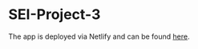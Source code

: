 # SEI-Project-3

The app is deployed via Netlify and can be found [here](https://whispering-coast-70189.herokuapp.com/). 
